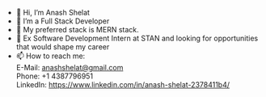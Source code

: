 - 👋 Hi, I’m Anash Shelat
- 👀 I’m a Full Stack Developer
- 🌱 My preferred stack is MERN stack.
- 💞️ Ex Software Development Intern at STAN and looking for opportunities that would shape my career
- 📫 How to reach me: <br >
      E-Mail: anashshelat@gmail.com <br >
      Phone: +1 4387796951 <br >
      LinkedIn: https://www.linkedin.com/in/anash-shelat-2378411b4/

<!---
anash3420/anash3420 is a ✨ special ✨ repository because its `README.md` (this file) appears on your GitHub profile.
You can click the Preview link to take a look at your changes.
--->
